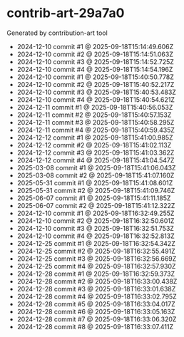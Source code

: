 # contrib-art-29a7a0
Generated by contribution-art tool
- 2024-12-10 commit #1 @ 2025-09-18T15:14:49.606Z
- 2024-12-10 commit #2 @ 2025-09-18T15:14:51.063Z
- 2024-12-10 commit #3 @ 2025-09-18T15:14:52.725Z
- 2024-12-10 commit #4 @ 2025-09-18T15:14:54.196Z
- 2024-12-10 commit #1 @ 2025-09-18T15:40:50.778Z
- 2024-12-10 commit #2 @ 2025-09-18T15:40:52.217Z
- 2024-12-10 commit #3 @ 2025-09-18T15:40:53.483Z
- 2024-12-10 commit #4 @ 2025-09-18T15:40:54.621Z
- 2024-12-11 commit #1 @ 2025-09-18T15:40:56.053Z
- 2024-12-11 commit #2 @ 2025-09-18T15:40:57.153Z
- 2024-12-11 commit #3 @ 2025-09-18T15:40:58.295Z
- 2024-12-11 commit #4 @ 2025-09-18T15:40:59.435Z
- 2024-12-12 commit #1 @ 2025-09-18T15:41:00.985Z
- 2024-12-12 commit #2 @ 2025-09-18T15:41:02.113Z
- 2024-12-12 commit #3 @ 2025-09-18T15:41:03.362Z
- 2024-12-12 commit #4 @ 2025-09-18T15:41:04.547Z
- 2025-03-08 commit #1 @ 2025-09-18T15:41:06.043Z
- 2025-03-08 commit #2 @ 2025-09-18T15:41:07.160Z
- 2025-05-31 commit #1 @ 2025-09-18T15:41:08.601Z
- 2025-05-31 commit #2 @ 2025-09-18T15:41:09.746Z
- 2025-06-07 commit #1 @ 2025-09-18T15:41:11.185Z
- 2025-06-07 commit #2 @ 2025-09-18T15:41:12.322Z
- 2024-12-10 commit #1 @ 2025-09-18T16:32:49.255Z
- 2024-12-10 commit #2 @ 2025-09-18T16:32:50.601Z
- 2024-12-10 commit #3 @ 2025-09-18T16:32:51.753Z
- 2024-12-10 commit #4 @ 2025-09-18T16:32:52.813Z
- 2024-12-25 commit #1 @ 2025-09-18T16:32:54.342Z
- 2024-12-25 commit #2 @ 2025-09-18T16:32:55.491Z
- 2024-12-25 commit #3 @ 2025-09-18T16:32:56.669Z
- 2024-12-25 commit #4 @ 2025-09-18T16:32:57.930Z
- 2024-12-28 commit #1 @ 2025-09-18T16:32:59.373Z
- 2024-12-28 commit #2 @ 2025-09-18T16:33:00.438Z
- 2024-12-28 commit #3 @ 2025-09-18T16:33:01.638Z
- 2024-12-28 commit #4 @ 2025-09-18T16:33:02.795Z
- 2024-12-28 commit #5 @ 2025-09-18T16:33:04.017Z
- 2024-12-28 commit #6 @ 2025-09-18T16:33:05.163Z
- 2024-12-28 commit #7 @ 2025-09-18T16:33:06.320Z
- 2024-12-28 commit #8 @ 2025-09-18T16:33:07.411Z
